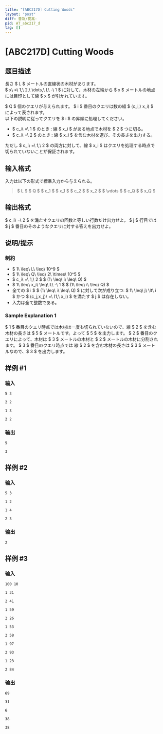 ```yaml
---
title: "[ABC217D] Cutting Woods"
layout: "post"
diff: 普及/提高-
pid: AT_abc217_d
tag: []
---
```


# [ABC217D] Cutting Woods

## 题目描述

[problemUrl]: https://atcoder.jp/contests/abc217/tasks/abc217_d

長さ $ L $ メートルの直線状の木材があります。  
 $ x\ =\ 1,\ 2,\ \dots,\ L\ -\ 1 $ に対して、木材の左端から $ x $ メートルの地点には目印として線 $ x $ が引かれています。

$ Q $ 個のクエリが与えられます。 $ i $ 番目のクエリは数の組 $ (c_i,\ x_i) $ によって表されます。  
 以下の説明に従ってクエリを $ i $ の昇順に処理してください。

- $ c_i\ =\ 1 $ のとき : 線 $ x_i $ がある地点で木材を $ 2 $ つに切る。
- $ c_i\ =\ 2 $ のとき : 線 $ x_i $ を含む木材を選び、その長さを出力する。

ただし $ c_i\ =\ 1,\ 2 $ の両方に対して、線 $ x_i $ はクエリを処理する時点で切られていないことが保証されます。

## 输入格式

入力は以下の形式で標準入力から与えられる。

> $ L $ $ Q $ $ c_1 $ $ x_1 $ $ c_2 $ $ x_2 $ $ \vdots $ $ c_Q $ $ x_Q $

## 输出格式

$ c_i\ =\ 2 $ を満たすクエリの回数と等しい行数だけ出力せよ。 $ j $ 行目では $ j $ 番目のそのようなクエリに対する答えを出力せよ。

## 说明/提示

### 制約

- $ 1\ \leq\ L\ \leq\ 10^9 $
- $ 1\ \leq\ Q\ \leq\ 2\ \times\ 10^5 $
- $ c_i\ =\ 1,\ 2 $ $ (1\ \leq\ i\ \leq\ Q) $
- $ 1\ \leq\ x_i\ \leq\ L\ -\ 1 $ $ (1\ \leq\ i\ \leq\ Q) $
- 全ての $ i $ $ (1\ \leq\ i\ \leq\ Q) $ に対して次が成り立つ: $ 1\ \leq\ j\ \lt\ i $ かつ $ (c_j,x_j)\ =\ (1,\ x_i) $ を満たす $ j $ は存在しない。
- 入力は全て整数である。

### Sample Explanation 1

$ 1 $ 番目のクエリ時点では木材は一度も切られていないので、線 $ 2 $ を含む木材の長さは $ 5 $ メートルです。よって $ 5 $ を出力します。 $ 2 $ 番目のクエリによって、木材は $ 3 $ メートルの木材と $ 2 $ メートルの木材に分割されます。 $ 3 $ 番目のクエリ時点では 線 $ 2 $ を含む木材の長さは $ 3 $ メートルなので、$ 3 $ を出力します。

## 样例 #1

### 输入

```
5 3
2 2
1 3
2 2
```

### 输出

```
5
3
```

## 样例 #2

### 输入

```
5 3
1 2
1 4
2 3
```

### 输出

```
2
```

## 样例 #3

### 输入

```
100 10
1 31
2 41
1 59
2 26
1 53
2 58
1 97
2 93
1 23
2 84
```

### 输出

```
69
31
6
38
38
```

